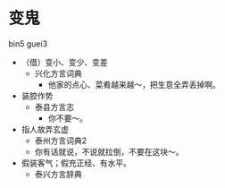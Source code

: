 # 变鬼
bin5 guei3
+ （借）变小、变少、变差
  * 兴化方言词典
    - 他家的点心、菜肴越来越～，把生意全弄丢掉啊。
+ 装腔作势
  * 泰县方言志
    - 你不要～。
+ 指人故弄玄虚
  * 泰州方言词典2
  - 你有话就说，不说就拉倒，不要在这块～。
+ 假装客气；假充正经、有水平。
  * 泰兴方言辞典
